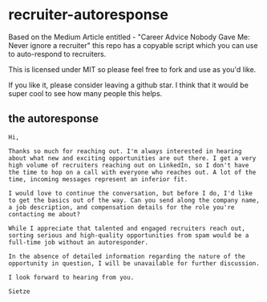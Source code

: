 # recruiter-autoresponse
Based on the Medium Article entitled - "Career Advice Nobody Gave Me: Never ignore a recruiter" this repo has a copyable script which you can use to auto-respond to recruiters.

This is licensed under MIT so please feel free to fork and use as you'd like. 

If you like it, please consider leaving a github star.  I think that it would be super cool to see how many people this helps.

## the autoresponse

```
Hi,

Thanks so much for reaching out. I'm always interested in hearing about what new and exciting opportunities are out there. I get a very high volume of recruiters reaching out on LinkedIn, so I don't have the time to hop on a call with everyone who reaches out. A lot of the time, incoming messages represent an inferior fit.

I would love to continue the conversation, but before I do, I'd like to get the basics out of the way. Can you send along the company name, a job description, and compensation details for the role you're contacting me about?

While I appreciate that talented and engaged recruiters reach out, sorting serious and high-quality opportunities from spam would be a full-time job without an autoresponder.

In the absence of detailed information regarding the nature of the opportunity in question, I will be unavailable for further discussion.

I look forward to hearing from you.

Sietze
```
